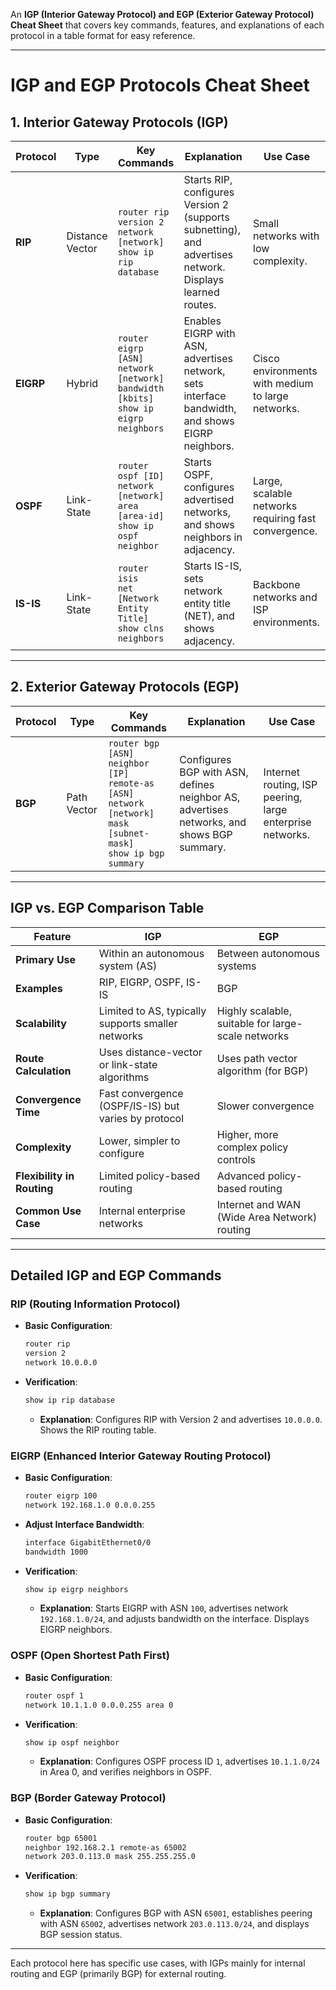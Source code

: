 An **IGP (Interior Gateway Protocol) and EGP (Exterior Gateway Protocol) Cheat Sheet** that covers key commands, features, and explanations of each protocol in a table format for easy reference. 

---

# **IGP and EGP Protocols Cheat Sheet**

## **1. Interior Gateway Protocols (IGP)**

| **Protocol** | **Type**          | **Key Commands**                             | **Explanation**                                                                                                                                         | **Use Case**                                            |
|--------------|-------------------|----------------------------------------------|---------------------------------------------------------------------------------------------------------------------------------------------------------|---------------------------------------------------------|
| **RIP**      | Distance Vector   | `router rip` <br> `version 2` <br> `network [network]` <br> `show ip rip database` | Starts RIP, configures Version 2 (supports subnetting), and advertises network. Displays learned routes.                                                | Small networks with low complexity.                     |
| **EIGRP**    | Hybrid            | `router eigrp [ASN]` <br> `network [network]` <br> `bandwidth [kbits]` <br> `show ip eigrp neighbors` | Enables EIGRP with ASN, advertises network, sets interface bandwidth, and shows EIGRP neighbors.                                                        | Cisco environments with medium to large networks.       |
| **OSPF**     | Link-State        | `router ospf [ID]` <br> `network [network] area [area-id]` <br> `show ip ospf neighbor` | Starts OSPF, configures advertised networks, and shows neighbors in adjacency.                                                                          | Large, scalable networks requiring fast convergence.    |
| **IS-IS**    | Link-State        | `router isis` <br> `net [Network Entity Title]` <br> `show clns neighbors`           | Starts IS-IS, sets network entity title (NET), and shows adjacency.                                                                                     | Backbone networks and ISP environments.                 |

---

## **2. Exterior Gateway Protocols (EGP)**

| **Protocol** | **Type** | **Key Commands**                            | **Explanation**                                                                                                 | **Use Case**                                            |
|--------------|----------|---------------------------------------------|-----------------------------------------------------------------------------------------------------------------|---------------------------------------------------------|
| **BGP**      | Path Vector | `router bgp [ASN]` <br> `neighbor [IP] remote-as [ASN]` <br> `network [network] mask [subnet-mask]` <br> `show ip bgp summary` | Configures BGP with ASN, defines neighbor AS, advertises networks, and shows BGP summary.                         | Internet routing, ISP peering, large enterprise networks.|

---

## **IGP vs. EGP Comparison Table**

| **Feature**                    | **IGP**                                             | **EGP**                                     |
|--------------------------------|-----------------------------------------------------|---------------------------------------------|
| **Primary Use**                | Within an autonomous system (AS)                    | Between autonomous systems                  |
| **Examples**                   | RIP, EIGRP, OSPF, IS-IS                             | BGP                                         |
| **Scalability**                | Limited to AS, typically supports smaller networks  | Highly scalable, suitable for large-scale networks |
| **Route Calculation**          | Uses distance-vector or link-state algorithms       | Uses path vector algorithm (for BGP)        |
| **Convergence Time**           | Fast convergence (OSPF/IS-IS) but varies by protocol| Slower convergence                          |
| **Complexity**                 | Lower, simpler to configure                         | Higher, more complex policy controls        |
| **Flexibility in Routing**     | Limited policy-based routing                        | Advanced policy-based routing               |
| **Common Use Case**            | Internal enterprise networks                        | Internet and WAN (Wide Area Network) routing|

---

## **Detailed IGP and EGP Commands**

### **RIP (Routing Information Protocol)**
- **Basic Configuration**:
  ```bash
  router rip
  version 2
  network 10.0.0.0
  ```
- **Verification**:
  ```bash
  show ip rip database
  ```
  - **Explanation**: Configures RIP with Version 2 and advertises `10.0.0.0`. Shows the RIP routing table.

### **EIGRP (Enhanced Interior Gateway Routing Protocol)**
- **Basic Configuration**:
  ```bash
  router eigrp 100
  network 192.168.1.0 0.0.0.255
  ```
- **Adjust Interface Bandwidth**:
  ```bash
  interface GigabitEthernet0/0
  bandwidth 1000
  ```
- **Verification**:
  ```bash
  show ip eigrp neighbors
  ```
  - **Explanation**: Starts EIGRP with ASN `100`, advertises network `192.168.1.0/24`, and adjusts bandwidth on the interface. Displays EIGRP neighbors.

### **OSPF (Open Shortest Path First)**
- **Basic Configuration**:
  ```bash
  router ospf 1
  network 10.1.1.0 0.0.0.255 area 0
  ```
- **Verification**:
  ```bash
  show ip ospf neighbor
  ```
  - **Explanation**: Configures OSPF process ID `1`, advertises `10.1.1.0/24` in Area 0, and verifies neighbors in OSPF.

### **BGP (Border Gateway Protocol)**
- **Basic Configuration**:
  ```bash
  router bgp 65001
  neighbor 192.168.2.1 remote-as 65002
  network 203.0.113.0 mask 255.255.255.0
  ```
- **Verification**:
  ```bash
  show ip bgp summary
  ```
  - **Explanation**: Configures BGP with ASN `65001`, establishes peering with ASN `65002`, advertises network `203.0.113.0/24`, and displays BGP session status.

---

Each protocol here has specific use cases, with IGPs mainly for internal routing and EGP (primarily BGP) for external routing.
